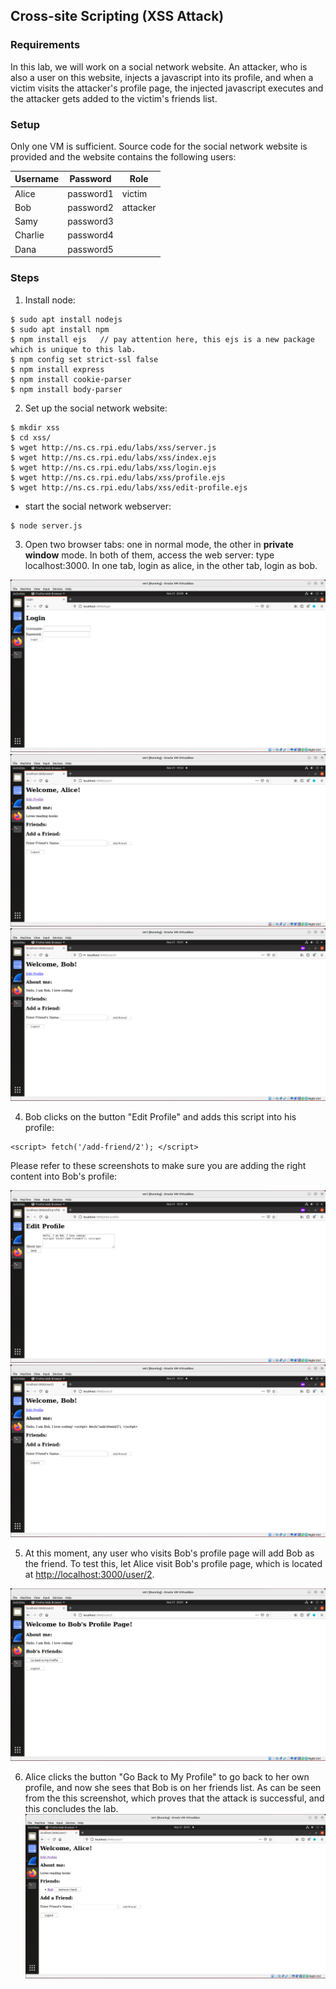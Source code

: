## Cross-site Scripting (XSS Attack)

### Requirements 

In this lab, we will work on a social network website. An attacker, who is also a user on this website, injects a javascript into its profile, and when a victim visits the attacker's profile page, the injected javascript executes and the attacker gets added to the victim's friends list.

### Setup

Only one VM is sufficient. Source code for the social network website is provided and the website contains the following users:

|  Username |  Password   |  Role    |
|-----------|-------------|----------|
|  Alice    |  password1  | victim   |
|  Bob      |  password2  | attacker |
|  Samy     |  password3  |          |
|  Charlie  |  password4  |          |
|  Dana     |  password5  |          |

### Steps

1. Install node:

```console
$ sudo apt install nodejs
$ sudo apt install npm
$ npm install ejs	// pay attention here, this ejs is a new package which is unique to this lab.
$ npm config set strict-ssl false
$ npm install express
$ npm install cookie-parser
$ npm install body-parser
```

2. Set up the social network website:

```console
$ mkdir xss
$ cd xss/
$ wget http://ns.cs.rpi.edu/labs/xss/server.js
$ wget http://ns.cs.rpi.edu/labs/xss/index.ejs
$ wget http://ns.cs.rpi.edu/labs/xss/login.ejs
$ wget http://ns.cs.rpi.edu/labs/xss/profile.ejs
$ wget http://ns.cs.rpi.edu/labs/xss/edit-profile.ejs
```

- start the social network webserver:
```console
$ node server.js
```

3. Open two browser tabs: one in normal mode, the other in **private window** mode. In both of them, access the web server: type localhost:3000. In one tab, login as alice, in the other tab, login as bob.

![alt text](images/lab-xss-login-page.png "Lab xss login page")
![alt text](images/lab-xss-alice-profile.png "Lab xss alice profile")
![alt text](images/lab-xss-bob-profile.png "Lab xss bob profile")

4. Bob clicks on the button "Edit Profile" and adds this script into his profile:

```console
<script> fetch('/add-friend/2'); </script>
``` 

Please refer to these screenshots to make sure you are adding the right content into Bob's profile:

![alt text](images/lab-xss-bob-inject-p1.png "Lab xss attacker injecting script")
![alt text](images/lab-xss-bob-inject-p2.png "Lab xss attacker injecting script")

5. At this moment, any user who visits Bob's profile page will add Bob as the friend. To test this, let Alice visit Bob's profile page, which is located at [http://localhost:3000/user/2](http://localhost:3000/user/2).

![alt text](images/lab-xss-view-bob-profile.png "Lab xss view bob's profile")

6. Alice clicks the button "Go Back to My Profile" to go back to her own profile, and now she sees that Bob is on her friends list. As can be seen from the this screenshot, which proves that the attack is successful, and this concludes the lab.
![alt text](images/lab-xss-attack-success.png "Lab xss attack success")
